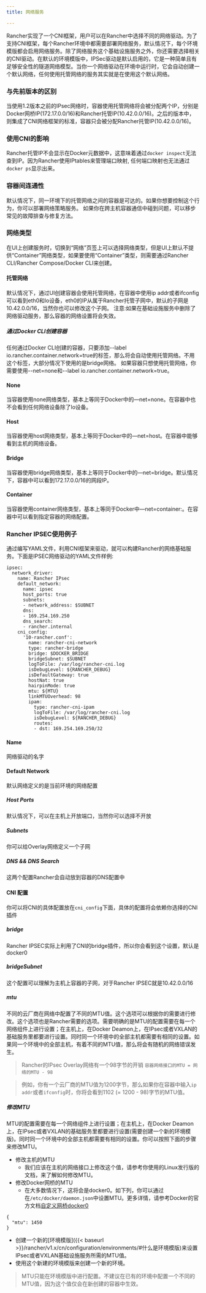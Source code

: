 ```yaml
---
title: 网络服务

---
```


Rancher实现了一个CNI框架，用户可以在Rancher中选择不同的网络驱动。为了支持CNI框架，每个Rancher环境中都需要部署网络服务，默认情况下，每个环境模版都会启用网络服务。除了网络服务这个基础设施服务之外，你还需要选择相关的CNI驱动。在默认的环境模版中，IPSec驱动是默认启用的，它是一种简单且有足够安全性的隧道网络模型。当你一个网络驱动在环境中运行时，它会自动创建一个默认网络，任何使用托管网络的服务其实就是在使用这个默认网络。

### 与先前版本的区别
当使用1.2版本之前的IPsec网络时，容器使用托管网络将会被分配两个IP，分别是Docker网桥IP(172.17.0.0/16)和Rancher托管IP(10.42.0.0/16)。之后的版本中，则集成了CNI网络框架的标准，容器只会被分配Rancher托管IP(10.42.0.0/16)。

### 使用CNI的影响
Rancher托管IP不会显示在Docker元数据中，这意味着通过`docker inspect`无法查到IP。因为Rancher使用IPtables来管理端口映射, 任何端口映射也无法通过`docker ps`显示出来。

### 容器间连通性
默认情况下，同一环境下的托管网络之间的容器是可达的。如果你想要控制这个行为，你可以部署网络策略服务。
如果你在跨主机容器通信中碰到问题，可以移步常见的故障排查与修复方法。

### 网络类型
在UI上创建服务时，切换到“网络”页签上可以选择网络类型，但是UI上默认不提供“Container”网络类型，如果要使用“Container”类型，则需要通过Rancher CLI/Rancher Compose/Docker CLI来创建。

#### 托管网络
默认情况下，通过UI创建容器会使用托管网络，在容器中使用ip addr或者ifconfig可以看到eth0和lo设备，eth0的IP从属于Rancher托管子网中，默认的子网是10.42.0.0/16，当然你也可以修改这个子网。
注意:如果在基础设施服务中删除了网络驱动服务，那么容器的网络设置将会失效。

##### 通过Docker CLI创建容器
任何通过Docker CLI创建的容器，只要添加--label io.rancher.container.network=true的标签，那么将会自动使用托管网络。不用这个标签，大部分情况下使用的是bridge网络。
如果容器只想使用托管网络，你需要使用--net=none和--label io.rancher.container.network=true。

#### None
当容器使用none网络类型，基本上等同于Docker中的—net=none。在容器中也不会看到任何网络设备除了lo设备。

#### Host
当容器使用host网络类型，基本上等同于Docker中的—net=host。在容器中能够看到主机的网络设备。

#### Bridge
当容器使用bridge网络类型，基本上等同于Docker中的—net=bridge。默认情况下，容器中可以看到172.17.0.0/16的网段IP。

#### Container
当容器使用container网络类型，基本上等同于Docker中—net=container:<CONTAINER>。在容器中可以看到指定容器的网络配置。

### Rancher IPSEC使用例子
通过编写YAML文件，利用CNI框架来驱动，就可以构建Rancher的网络基础服务。下面是IPSEC网络驱动的YAML文件样例:
```
ipsec:
  network_driver:
    name: Rancher IPsec
    default_network:
      name: ipsec
      host_ports: true
      subnets:
      - network_address: $SUBNET
      dns:
      - 169.254.169.250
      dns_search:
      - rancher.internal
    cni_config:
      '10-rancher.conf':
        name: rancher-cni-network
        type: rancher-bridge
        bridge: $DOCKER_BRIDGE
        bridgeSubnet: $SUBNET
        logToFile: /var/log/rancher-cni.log
        isDebugLevel: ${RANCHER_DEBUG}
        isDefaultGateway: true
        hostNat: true
        hairpinMode: true
        mtu: ${MTU}
        linkMTUOverhead: 98
        ipam:
          type: rancher-cni-ipam
          logToFile: /var/log/rancher-cni.log
          isDebugLevel: ${RANCHER_DEBUG}
          routes:
          - dst: 169.254.169.250/32
```

#### Name
网络驱动的名字

#### Default Network
默认网络定义的是当前环境的网络配置

##### Host Ports
默认情况下，可以在主机上开放端口，当然你可以选择不开放

##### Subnets
你可以给Overlay网络定义一个子网

##### DNS && DNS Search
这两个配置Rancher会自动放到容器的DNS配置中

#### CNI 配置
你可以将CNI的具体配置放在`cni_config`下面，具体的配置将会依赖你选择的CNI插件

##### bridge
Rancher IPSEC实际上利用了CNI的bridge插件，所以你会看到这个设置，默认是docker0

##### bridgeSubnet
这个配置可以理解为主机上容器的子网，对于Rancher IPSEC就是10.42.0.0/16

##### mtu

不同的云厂商在网络中配置了不同的MTU值。这个选项可以根据你的需要进行修改。这个选项也是Rancher需要的选项。需要明确的是MTU的配置需要在每一个网络组件上进行设置；在主机上，在Docker Deamon上，在IPsec或者VXLAN的基础服务里都要进行设置。同时同一个环境中的全部主机都需要有相同的设置。如果同一个环境中的全部主机，有着不同的MTU值，那么将会有随机的网络错误发生。

> Rancher的IPsec Overlay网络有一个98字节的开销
> `容器网络接口的MTU = 网络的MTU - 98`

> 例如，你有一个云厂商的MTU值为1200字节，那么如果你在容器中输入`ip addr`或者`ifconfig`时，你将会看到1102 (= 1200 - 98)字节的MTU值。

##### 修改MTU

MTU的配置需要在每一个网络组件上进行设置；在主机上，在Docker Deamon上，在IPsec或者VXLAN的基础服务里都要进行设置(需要创建一个新的环境模版)。同时同一个环境中的全部主机都需要有相同的设置。你可以按照下面的步骤来修改MTU。

* 修改主机的MTU
  * 我们应该在主机的网络接口上修改这个值，请参考你使用的Linux发行版的文档，来了解如何修改MTU。
* 修改Docker网桥的MTU
  * 在大多数情况下，这将会是docker0。如下列，你可以通过在`/etc/docker/daemon.json`中设置MTU。更多详情，请参考Docker的官方文档[自定义网桥docker0](https://docs.docker.com/engine/userguide/networking/default_network/custom-docker0/)

```
{
  "mtu": 1450
}
```

* 创建一个新的[环境模版]({{< baseurl >}}/rancher/v1.x/cn/configuration/environments/#什么是环境模版)来设置IPsec或者VXLAN基础设施服务所需的MTU值。
* 使用这个新建的环境模版来创建一个新的环境。

> MTU只能在环境模版中进行配置。不建议在已有的环境中配置一个不同的MTU值，因为这个值仅会在新创建的容器中生效。
